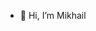 - 👋 Hi, I’m Mikhail

<!---
mialso/mialso is a ✨ special ✨ repository because its `README.md` (this file) appears on your GitHub profile.
You can click the Preview link to take a look at your changes.
--->

